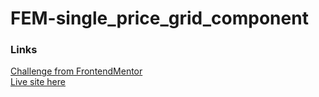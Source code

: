 # FEM-single_price_grid_component
### Links
[Challenge from FrontendMentor](https://www.frontendmentor.io/challenges/single-price-grid-component-5ce41129d0ff452fec5abbbc)\
[Live site here](https://mgksp.github.io/FEM-single_price_grid_component/)

